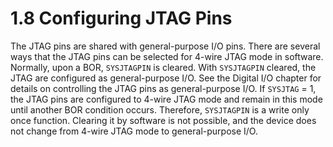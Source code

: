 # 1.8 Configuring JTAG Pins

The JTAG pins are shared with general-purpose I/O pins. There are several ways that the JTAG pins can be selected for
4-wire JTAG mode in software. Normally, upon a BOR, `SYSJTAGPIN` is cleared. With `SYSJTAGPIN` cleared, the JTAG are
configured as general-purpose I/O. See the Digital I/O chapter for details on controlling the JTAG pins as
general-purpose I/O. If `SYSJTAG` = 1, the JTAG pins are configured to 4-wire JTAG mode and remain in this mode until
another BOR condition occurs. Therefore, `SYSJTAGPIN` is a write only once function. Clearing it by software is not
possible, and the device does not change from 4-wire JTAG mode to general-purpose I/O.
